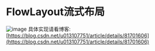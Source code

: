 # FlowLayout流式布局
![image](https://github.com/huang7855196/FlowLayout/blob/master/app/src/main/res/mipmap-xhdpi/2.jpg)
具体实现请看博客: [https://blog.csdn.net/u013107751/article/details/81701606](https://blog.csdn.net/u013107751/article/details/81701606)
